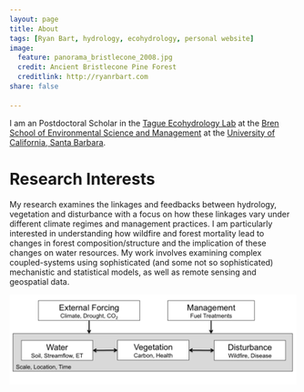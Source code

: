 ```yaml
---
layout: page
title: About
tags: [Ryan Bart, hydrology, ecohydrology, personal website]
image:
  feature: panorama_bristlecone_2008.jpg
  credit: Ancient Bristlecone Pine Forest
  creditlink: http://ryanrbart.com
share: false

---
```


I am an Postdoctoral Scholar in the [Tague Ecohydrology Lab](http://tagueteamlab.org/) at the [Bren School of Environmental Science and Management](http://bren.ucsb.edu) at the [University of California, Santa Barbara](http://ucsb.edu).

# Research Interests

My research examines the linkages and feedbacks between hydrology, vegetation and disturbance with a focus on how these linkages vary under different climate regimes and management practices. I am particularly interested in understanding how wildfire and forest mortality lead to changes in forest composition/structure and the implication of these changes on water resources. My work involves examining complex coupled-systems using sophisticated (and some not so sophisticated) mechanistic and statistical models, as well as remote sensing and geospatial data.

<a href="/images/conceptual_model.png"><img src="/images/conceptual_model.png"></a>

